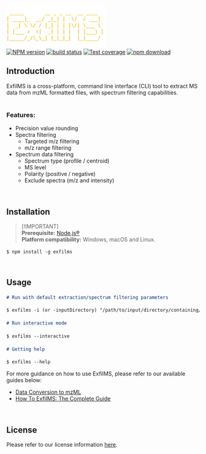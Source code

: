 ![ExfilMS](./img/logo.png)\
[![NPM version][npm-image]][npm-url]
[![build status][ci-image]][ci-url]
[![Test coverage][codecov-image]][codecov-url]
[![npm download][download-image]][download-url]

## Introduction

ExfilMS is a cross-platform, command line interface (CLI) tool to extract MS data from mzML formatted files, with spectrum filtering capabilities.\
<br>

### Features:

- Precision value rounding
- Spectra filtering
  - Targeted m/z filtering
  - m/z range filtering
- Spectrum data filtering
  - Spectrum type (profile / centroid)
  - MS level
  - Polarity (positive / negative)
  - Exclude spectra (m/z and intensity)

<br>

## Installation

> [!IMPORTANT]\
> **Prerequisite:** [Node.js®][nodejs-url]\
> **Platform compatibility:** Windows, macOS and Linux.

`$ npm install -g exfilms`

<br>

## Usage

```md
# Run with default extraction/spectrum filtering parameters

$ exfilms -i (or -inputDirectory) "/path/to/input/directory/containing/mzML/data/files/"

# Run interactive mode

$ exfilms --interactive

# Getting help

$ exfilms --help
```

For more guidance on how to use ExfilMS, please refer to our available guides below:

- [Data Conversion to mzML](./doc/data-conversion-to-mzML.md)
- [How To ExfilMS: The Complete Guide](./doc/how-to-exfilms-the-complete-guide.md)

<br>

<!-- ## API Documentation
Please refer to our API documentation [here](https://vmalnathnambiar.github.io/exfilms/). -->

## License

Please refer to our license information [here](./LICENSE).

<!-- URLs used in the markdown document-->

[npm-image]: https://img.shields.io/npm/v/exfilms.svg
[npm-url]: https://www.npmjs.com/package/exfilms
[ci-image]: https://github.com/vmalnathnambiar/exfilms/workflows/Node.js%20CI/badge.svg?branch=main
[ci-url]: https://github.com/vmalnathnambiar/exfilms/actions?query=workflow%3A%22Node.js+CI%22
[codecov-image]: https://img.shields.io/codecov/c/github/vmalnathnambiar/exfilms.svg
[codecov-url]: https://codecov.io/gh/vmalnathnambiar/exfilms
[download-image]: https://img.shields.io/npm/dm/exfilms.svg
[download-url]: https://www.npmjs.com/package/exfilms
[nodejs-url]: https://nodejs.org/en/download/
